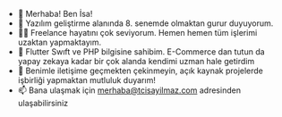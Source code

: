 - 👋 Merhaba! Ben İsa!
- 🚀 Yazılım geliştirme alanında 8. senemde olmaktan gurur duyuyorum.
- 👨‍💻 Freelance hayatını çok seviyorum. Hemen hemen tüm işlerimi uzaktan yapmaktayım.
- 🌱 Flutter Swıft ve PHP bilgisine sahibim. E-Commerce dan tutun da yapay zekaya kadar bir çok alanda kendimi uzman hale getirdim
- 💬 Benimle iletişime geçmekten çekinmeyin, açık kaynak projelerde işbirliği yapmaktan mutluluk duyarım! 
- 📫 Bana ulaşmak için merhaba@tcisayilmaz.com adresinden ulaşabilirsiniz
